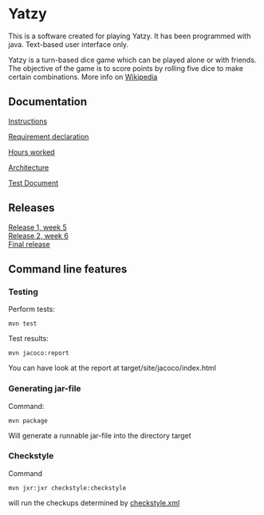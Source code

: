 # Yatzy

This is a software created for playing Yatzy. It has been programmed with java. Text-based user interface only.

Yatzy is a turn-based dice game which can be played alone or with friends. The objective of the game is to score points by rolling five dice to make certain combinations. More info on [Wikipedia](https://en.wikipedia.org/wiki/Yahtzee)

<h2> Documentation </h2>

[Instructions](Documentation/instructions.md)

[Requirement declaration](Documentation/requirementdeclaration.md)

[Hours worked](Documentation/hours_worked.md)

[Architecture](Documentation/architecture.md)

[Test Document](Documentation/testdocument.md)

<h2> Releases </h2>

[Release 1, week 5](https://github.com/johyry/otm-harjoitustyo/releases/tag/week5)</br>
[Release 2, week 6](https://github.com/johyry/otm-harjoitustyo/releases/tag/week6)</br>
[Final release](https://github.com/johyry/otm-harjoitustyo/releases/tag/finalversion)

<h2> Command line features </h2>

<h3> Testing </h3>

Perform tests:

```
mvn test
```

Test results:

```
mvn jacoco:report
```

You can have look at the report at target/site/jacoco/index.html

<h3> Generating jar-file </h3>

Command:

```
mvn package
```

Will generate a runnable jar-file into the directory target


<h3> Checkstyle </h3>

Command 

```
mvn jxr:jxr checkstyle:checkstyle
```

will run the checkups determined by [checkstyle.xml](Yatzy/checkstyle.xml)


